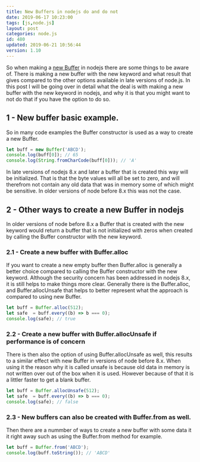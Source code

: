 ```yaml
---
title: New Buffers in nodejs do and do not
date: 2019-06-17 10:23:00
tags: [js,node.js]
layout: post
categories: node.js
id: 480
updated: 2019-06-21 10:56:44
version: 1.10
---
```


So when making a [new Buffer](https://nodejs.org/api/buffer.html#buffer_new_buffer_array) in nodejs there are some things to be aware of. There is making a new buffer with the new keyword and what result that gives compared to the other options available in late versions of node.js. In this post I will be going over in detail what the deal is with making a new buffer with the new keyword in nodejs, and why it is that you might want to not do that if you have the option to do so.

<!-- more -->

## 1 - New buffer basic example.

So in many code examples the Buffer constructor is used as a way to create a new Buffer.

```js
let buff = new Buffer('ABCD');
console.log(buff[0]); // 65
console.log(String.fromCharCode(buff[0])); // 'A'
```

In late versions of nodejs 8.x and later a buffer that is created this way will be initialized. That is that the byte values will all be set to zero, and will therefrom not contain any old data that was in memory some of which might be sensitive. In older versions of node before 8.x this was not the case.

## 2 - Other ways to create a new Buffer in nodejs

In older versions of node before 8.x a Buffer that is created with the new keyword would return a buffer that is not initialized with zeros when created by calling the Buffer constructor with the new keyword.

### 2.1 - Create a new buffer with Buffer.alloc

If you want to create a new empty buffer then Buffer.alloc is generally a better choice compared to calling the Buffer constructor with the new keyword. Although the security concern has been addressed in nodejs 8.x, it is still helps to make things more clear. Generally there is the Buffer.alloc, and Buffer.allocUnsafe that helps to better represent what the approach is compared to using new Buffer.

```js
let buff = Buffer.alloc(512);
let safe  = buff.every((b) => b === 0);
console.log(safe); // true
```

### 2.2 - Create a new buffer with Buffer.allocUnsafe if performance is of concern

There is then also the option  of using Buffer.allocUnsafe as well, this results to a similar effect with new Buffer in versions of node before 8.x. When using it the reason why it is called unsafe is because old data in memory is not written over out of the box when it is used. However because of that it is a littler faster to get a blank buffer.

```js
let buff = Buffer.allocUnsafe(512);
let safe  = buff.every((b) => b === 0);
console.log(safe); // false
```

### 2.3 - New buffers can also be created with Buffer.from as well.

Then there are a nummber of ways to create a new buffer with some data it it right away such as using the Buffer.from method for example.

```js
let buff = Buffer.from('ABCD');
console.log(buff.toString()); // 'ABCD'
```